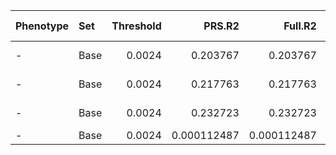 | Phenotype   | Set   |   Threshold |      PRS.R2 |     Full.R2 |   Null.R2 | Prevalence   |   Coefficient |   Standard.Error |           P |   Num_SNP |   Empirical-P | test    |      auc |
|:------------|:------|------------:|------------:|------------:|----------:|:-------------|--------------:|-----------------:|------------:|----------:|--------------:|:--------|---------:|
| -           | Base  |      0.0024 | 0.203767    | 0.203767    |         0 | -            |     337.473   |          82.2938 | 4.11667e-05 |       229 |   7.09999e-05 | early   | 0.746165 |
| -           | Base  |      0.0024 | 0.217763    | 0.217763    |         0 | -            |     339.778   |          63.3069 | 7.99873e-08 |       229 |   2e-06       | all     | 0.73982  |
| -           | Base  |      0.0024 | 0.232723    | 0.232723    |         0 | -            |     374.512   |          76.6439 | 1.02704e-06 |       229 |   5.99999e-06 | late    | 0.736083 |
| -           | Base  |      0.0024 | 0.000112487 | 0.000112487 |         0 | -            |       6.87763 |          70.3589 | 0.92213     |       229 |   0.927778    | ibd_all | 0.528512 |
